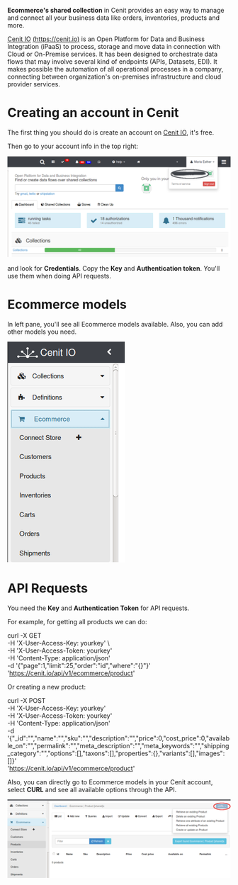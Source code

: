 **Ecommerce's shared collection** in Cenit provides an easy way to manage and connect all your business data like orders, inventories, products and more.

[Cenit IO](https://cenit.io)  [(https://cenit.io)](https://cenit.io) is an Open Platform for Data and Business Integration (iPaaS) to process, storage and move data in connection with Cloud or On-Premise services. It has been designed to orchestrate data flows that may involve several kind of endpoints (APIs, Datasets, EDI). It makes possible the automation of all operational processes in a company, connecting between organization's on-premises infrastructure and cloud provider services.

# Creating an account in Cenit

The first thing you should do is create an account on [Cenit IO](https://cenit.io), it's free.

Then go to your account info in the top right:

![alt tag](images/account_info.png)

and look for **Credentials**. Copy the **Key** and **Authentication token**. You'll use them when doing API requests.


# Ecommerce models

 In left pane, you'll see all Ecommerce models available. Also, you can add other models you need.

 ![alt tag](images/ecommerce_models.png)

# API Requests

 You need the **Key** and **Authentication Token** for API requests.

 For example, for getting all products we can do:

  curl -X GET \
       -H 'X-User-Access-Key: yourkey' \ <br />
       -H 'X-User-Access-Token: yourkey' \
       -H 'Content-Type: application/json' \
       -d '{"page":1,"limit":25,"order":"id","where":"{}"}' \
       'https://cenit.io/api/v1/ecommerce/product'


 Or creating a new product:

 curl -X POST \
      -H 'X-User-Access-Key: yourkey' \
      -H 'X-User-Access-Token: yourkey' \
      -H 'Content-Type: application/json' \
      -d '{"_id":"","name":"","sku":"","description":"","price":0,"cost_price":0,"available_on":"","permalink":"","meta_description":"","meta_keywords":"","shipping_category":"","options":[],"taxons":[],"properties":{},"variants":[],"images":[]}' \
      'https://cenit.io/api/v1/ecommerce/product'


 Also, you can directly go to Ecommerce models in your Cenit account, select **CURL** and see all available options through the API.

 ![alt tag](images/product_model.png)



